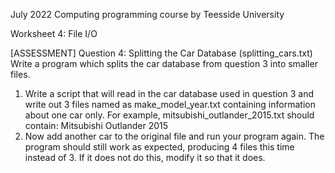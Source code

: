 July 2022 Computing programming course by Teesside University

Worksheet 4: File I/O

[ASSESSMENT] Question 4: Splitting the Car Database (splitting_cars.txt)
Write a program which splits the car database from question 3 into smaller files.
1.	Write a script that will read in the car database used in question 3 and write out 3 files named as make_model_year.txt containing information about one car only. For example, mitsubishi_outlander_2015.txt should contain:
Mitsubishi
Outlander
2015
2.	Now add another car to the original file and run your program again. The program should still work as expected, producing 4 files this time instead of 3. If it does not do this, modify it so that it does.
